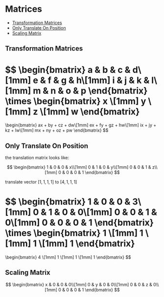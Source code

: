 # Matrices

* [Transformation Matrices](#transformation-matrices)
* [Only Translate On Position](#only-translate-on-position)
* [Scaling Matrix](#scaling-matrix)

## Transformation Matrices

$$
\begin{bmatrix}
a & b & c & d\\[1mm]
e & f & g & h\\[1mm]
i & j & k & l\\[1mm]
m & n & o & p
\end{bmatrix}
\times
\begin{bmatrix}
x \\[1mm]
y \\[1mm]
z \\[1mm]
w
\end{bmatrix}
=
\begin{bmatrix}
ax + by + cz + dw\\[1mm]
ex + fy + gz + hw\\[1mm]
ix + jy + kz + lw\\[1mm]
mx + ny + oz + pw
\end{bmatrix}
$$

## Only Translate On Position

the translation matrix looks like:

$$
\begin{bmatrix}
1 & 0 & 0 & x\\[1mm]
0 & 1 & 0 & y\\[1mm]
0 & 0 & 1 & z\\[1mm]
0 & 0 & 0 & 1
\end{bmatrix}
$$

translate vector $[1, 1, 1, 1]$ to $[4, 1, 1, 1]$

$$
\begin{bmatrix}
1 & 0 & 0 & 3\\[1mm]
0 & 1 & 0 & 0\\[1mm]
0 & 0 & 1 & 0\\[1mm]
0 & 0 & 0 & 1
\end{bmatrix}
\times
\begin{bmatrix}
1 \\[1mm]
1 \\[1mm]
1 \\[1mm]
1
\end{bmatrix}
=
\begin{bmatrix}
4 \\[1mm]
1 \\[1mm]
1 \\[1mm]
1
\end{bmatrix}
$$

## Scaling Matrix

$$
\begin{bmatrix}
x & 0 & 0 & 0\\[1mm]
0 & y & 0 & 0\\[1mm]
0 & 0 & z & 0\\[1mm]
0 & 0 & 0 & 1
\end{bmatrix}
$$